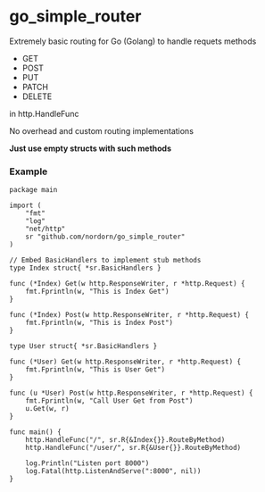 # go_simple_router

Extremely basic routing for Go (Golang) to handle requets methods
 - GET
 - POST
 - PUT
 - PATCH
 - DELETE

in http.HandleFunc

No overhead and custom routing implementations

**Just use empty structs with such methods**

### Example
```
package main

import (
	"fmt"
	"log"
	"net/http"
	sr "github.com/nordorn/go_simple_router"
)

// Embed BasicHandlers to implement stub methods
type Index struct{ *sr.BasicHandlers }

func (*Index) Get(w http.ResponseWriter, r *http.Request) {
	fmt.Fprintln(w, "This is Index Get")
}

func (*Index) Post(w http.ResponseWriter, r *http.Request) {
	fmt.Fprintln(w, "This is Index Post")
}

type User struct{ *sr.BasicHandlers }

func (*User) Get(w http.ResponseWriter, r *http.Request) {
	fmt.Fprintln(w, "This is User Get")
}

func (u *User) Post(w http.ResponseWriter, r *http.Request) {
	fmt.Fprintln(w, "Call User Get from Post")
	u.Get(w, r)
}

func main() {
	http.HandleFunc("/", sr.R{&Index{}}.RouteByMethod)
	http.HandleFunc("/user/", sr.R{&User{}}.RouteByMethod)

	log.Println("Listen port 8000")
	log.Fatal(http.ListenAndServe(":8000", nil))
}
```
